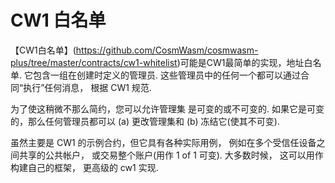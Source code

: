 # CW1 白名单

【CW1白名单】(https://github.com/CosmWasm/cosmwasm-plus/tree/master/contracts/cw1-whitelist)可能是CW1最简单的实现，地址白名单.
它包含一组在创建时定义的管理员.
这些管理员中的任何一个都可以通过合同“执行”任何消息，
根据 CW1 规范.

为了使这稍微不那么简约，您可以允许管理集
是可变的或不可变的. 如果它是可变的，那么任何管理员都可以
(a) 更改管理集和 (b) 冻结它(使其不可变).

虽然主要是 CW1 的示例合约，但它具有各种实际用例，
例如在多个受信任设备之间共享的公共帐户，
或交易整个账户(用作 1 of 1 可变). 大多数时候，
这可以用作构建自己的框架，
更高级的 cw1 实现.
